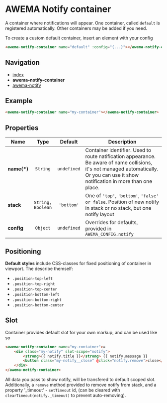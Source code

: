 # AWEMA Notify container

A container where notifications will appear. One container, called `default` is registered automatically. Other containers may be added if you need.

To create a custom default container, insert an element with your config

```html
<awema-notify-container name="default" :config="{...}"></awema-notify-container>
```

## Navigation
- [index](./index.md)
- **awema-notify-container**
- [awema-notify](./awema-notify.md)


## Example

```html
<awema-notify-container name="my-container"></awema-notify-container>
```


## Properties

| Name        | Type              | Default     | Description |
|-------------|:-----------------:|:-----------:|-------------|
| **name(*)** | `String`          | `undefined` | Container identifier. Used to route natification appearance. Be aware of name collisions, it's not managed automatically. Or you can use it show notification in more than one place. |
| **stack**   | `String, Boolean` | `'bottom'`  | One of `'top'`, `'bottom'`, `'false' or false`. Position of new notify in stack or no stack, but one notify layout |
| **config**   | `Object`   | `undefined` | Overrides for defaults, provided in `AWEMA_CONFIG.notify` |


## Positioning

**Default styles** include CSS-classes for fixed positioning of container in viewport. The describe themself:

- `.position-top-left`
- `.position-top-right`
- `.position-top-center`
- `.position-bottom-left`
- `.position-bottom-right`
- `.position-bottom-center`


## Slot

Container provides default slot for your own markup, and can be used like so

```html
<awema-notify-container name="my-container">=
    <div class="my-notify" slot-scope="notify">
        <strong>{{ notify.title }}</strong> {{ notify.message }}
        <button class="my-notify__close" @click="notify.remove">close</button>
    </div>
</awema-notify-container>
```

All data you pass to show notify, will be transfered to default scoped slot. Additionally, a `remove` method provided to remove notify from stack, and a property '_timeout' - `setTimeout` id, (can be cleared with `clearTimeout(notify._timeout)` to prevent auto-removing).